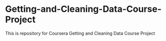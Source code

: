 # Getting-and-Cleaning-Data-Course-Project
This is repository for Coursera Getting and Cleaning Data Course Project
